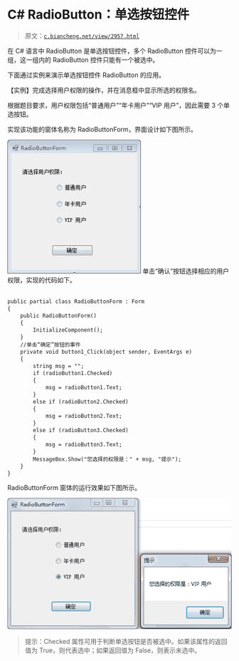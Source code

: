 # C# RadioButton：单选按钮控件

> 原文：[`c.biancheng.net/view/2957.html`](http://c.biancheng.net/view/2957.html)

在 C# 语言中 RadioButton 是单选按钮控件，多个 RadioButton 控件可以为一组，这一组内的 RadioButton 控件只能有一个被选中。

下面通过实例来演示单选按钮控件 RadioButton 的应用。

【实例】完成选择用户权限的操作，并在消息框中显示所选的权限名。

根据题目要求，用户权限包括“普通用户”“年卡用户”“VIP 用户”，因此需要 3 个单选按钮。

实现该功能的窗体名称为 RadioButtonForm，界面设计如下图所示。

![选择用户权限界面](img/cf72c58e59b2b3183a174889eaa6a74a.png)
单击“确认”按钮选择相应的用户权限，实现的代码如下。

```

public partial class RadioButtonForm : Form
{
    public RadioButtonForm()
    {
        InitializeComponent();
    }
    //单击“确定”按钮的事件
    private void button1_Click(object sender, EventArgs e)
    {
        string msg = "";
        if (radioButton1.Checked)
        {
            msg = radioButton1.Text;
        }
        else if (radioButton2.Checked)
        {
            msg = radioButton2.Text;
        }
        else if (radioButton3.Checked)
        {
            msg = radioButton3.Text;
        }
        MessageBox.Show("您选择的权限是：" + msg, "提示");
    }
}
```

RadioButtonForm 窗体的运行效果如下图所示。

![选择用户权限窗体运行效果](img/4d2be0839ee43f9ccf8bf1a265b2a9c2.png)

> 提示：Checked 属性可用于判断单选按钮是否被选中。如果该属性的返回值为 True，则代表选中；如果返回值为 False，则表示未选中。